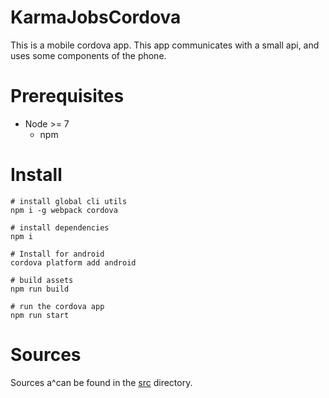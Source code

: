 # KarmaJobsCordova

This is a mobile cordova app.
This app communicates with a small api, and uses some components of the phone.

# Prerequisites

- Node >= 7
  - npm

# Install

```
# install global cli utils
npm i -g webpack cordova

# install dependencies
npm i

# Install for android
cordova platform add android

# build assets
npm run build

# run the cordova app
npm run start
```

# Sources

Sources a^can be found in the [src](src) directory.
